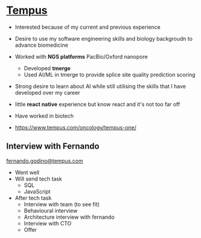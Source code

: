 # [Tempus](https://www.tempus.com/)
- Interested because of my current and previous experience
- Desire to use my software engineering skills and biology backgroudn to advance biomedicine
 - Worked with **NGS platforms** PacBio/Oxford nanopore
	- Developed **tmerge**
	- Used AI/ML in tmerge to provide splice site quality prediction scoring
- Strong desire to learn about AI while still utilising the skills that I have developed over my career
- little **react native** experience but know react and it's not too far off
- Have worked in biotech

- https://www.tempus.com/oncology/tempus-one/

## Interview with Fernando
[fernando.godino@tempus.com](fernando.godino@tempus.com)

- Went well
- Will send tech task
	- SQL
	- JavaScript
- After tech task
	- Interview with team (to see fit)
	- Behavioural interview
	- Architecture interview with fernando
	- Interview with CTO
	- Offer
